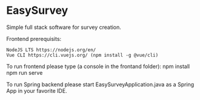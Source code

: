# EasySurvey
Simple full stack software for survey creation. 

Frontend prerequisits:

    NodeJS LTS https://nodejs.org/en/ 
    Vue CLI https://cli.vuejs.org/ (npm install -g @vue/cli)

To run frontend please type (a console in the frontand folder):
    npm install
    npm run serve
 
To run Spring backend please start EasySurveyApplication.java as a Spring App in your favorite IDE.
